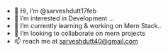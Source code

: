 - 👋 Hi, I’m @sarveshdutt17feb
- 👀 I’m interested in Development ...
- 🌱 I’m currently learning & working on Mern Stack..
- 💞️ I’m looking to collaborate on mern projects
- 📫 reach me at sarveshdutt40@gmail.com

<!---
sarveshdutt17feb/sarveshdutt17feb is a ✨ special ✨ repository because its `README.md` (this file) appears on your GitHub profile.
You can click the Preview link to take a look at your changes.
--->
